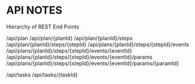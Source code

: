 # API NOTES

Hierarchy of REST End Points

/api/plan
/api/plan/{planId}
/api/plan/{planId}/steps
/api/plan/{planId}/steps/{stepId}
/api/plans/{planId}/steps/{stepId}/events
/api/plans/{planId}/steps/{stepId}/events/{eventId}
/api/plans/{planId}/steps/{stepId}/events/{eventId}/params
/api/plans/{planId}/steps/{stepId}/events/{eventId}/params/{paramId}

/api/tasks
/api/tasks/{taskId}